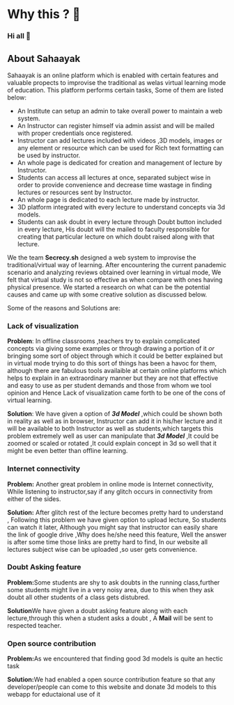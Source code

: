 <link rel="stylesheet" href="css/about.css">
<div class="reason container">
    <h1 class="text-center text-capitalize display-3">Why this ? &#129300;</h1>
   <h3 class="mt-3"> Hi all &#128075;</h3>
   <h2>About Sahaayak</h2>
   <p>Sahaayak is an online platform which is enabled with certain features and valuable propects to improvise
      the traditional as welas virtual learning mode of education. This platform performs certain tasks, Some of them are listed below:
      <ul style="fon-size:15px;">
          <li>
                An Institute can setup an admin to take overall power to maintain a web system.
          </li>
          <li>
              An Instructor can register himself via admin assist and will be mailed with proper credentials once registered.
          </li>
          <li>
              Instructor can add lectures included with videos ,3D models, images or any element or resource which can be used for Rich text formatting can be used by instructor.
          </li>
          <li>
              An whole page is dedicated for creation and management of lecture by Instructor.
          </li>
          <li>
              Students can access all lectures at once, separated subject wise in order to provide convenience and decrease time wastage in finding lectures or resources sent by Instructor.
          </li>
          <li>
              An whole page is dedicated to each lecture made by instructor.
          </li>
          <li>
              3D platform integrated with every lecture to understand concepts via 3d models.
          </li>
          <li>
              Students can ask doubt in every lecture through Doubt button included in every lecture, His doubt will the mailed to faculty responsible for creating that particular lecture on which doubt raised along with that lecture.
          </li>
      </ul> 
   </p>
   <p>
   We the team <strong>Secrecy.sh</strong> designed a web system to improvise the traditional/virtual way of learning. After encountering the current panademic scenario and analyzing reviews obtained over learning in virtual mode, We felt that virtual study is not so effective as
   when compare with ones having physical presence. We started a research on what can be the potential causes and came up with some creative solution as discussed below.<br />
  </p>
   <p>Some of the reasons and Solutions are: </p>
    <div>
    <h3>Lack of visualization</h3>
    <p><strong>Problem</strong>: In offline classrooms ,teachers try to explain complicated concepts via giving some examples or through
         drawing a portion of it <i>or</i> bringing some sort of object through which it could be better explained but in virtual mode trying
          to do this sort of things has been a havoc for them, although there are fabulous tools availaible at certain online platforms
           which helps to explain in an extraordinary manner but they are not that effective and easy to use as per student demands and 
           those from whom we tool opinion and Hence Lack of visualization came forth to be one of the cons of virtual learning.</p>
    <p><strong>Solution</strong>: We have given a option of <strong> <i>3d Model</i></strong> ,which could be shown both in reality as well as in browser, Instructor can add it in his/her lecture and it will be available to both Instructor as well as students,which targets this problem extremely well as user can manipulate that  <strong> <i>3d Model</i></strong>  ,It could be zoomed or scaled or rotated ,It could explain concept in 3d so well that it might be even better than offline learning.</p>
    </div>
    <div> 
    <h3>Internet connectivity </h3>
    <p><strong>Problem:</strong> Another great problem in online mode is Internet connectivity, While listening to instructor,say if any glitch occurs in connectivity from either of the sides.</p>
    <p><strong>Solution:</strong> After glitch rest of the lecture becomes pretty hard to understand , Following this problem we have given option to upload lecture, So students can watch it later, Although you might say that instructor can easily share the link of google drive ,Why does he/she need this feature, Well the answer is after some time those links are pretty hard to find, In our website all lectures subject wise can be uploaded ,so user gets convenience.</p>
    </div>
    <div >
        <h3>Doubt Asking feature</h3>
        <p><strong>Problem:</strong>Some students are shy to ask doubts in the running class,further some students might live in a very noisy area, due to this when they ask doubt all other students of a class gets distubred.</p>
        <p><strong>Solution</strong>We have given a doubt asking feature along with each lecture,through this when a student asks a doubt , A <strong>Mail</strong> will be sent to respected teacher.</p>
    </div>
    <div>
     <h3>Open source contribution</h3>
     <p><strong>Problem:</strong>As we encountered that finding good 3d models is quite an hectic task</p>
     <p><strong>Solution:</strong>We had enabled a open source contribution feature so that any developer/people can come to this website and donate 3d models to this webapp for eductaional use of it </p>
    </div>
</div>
</body>
</html>
